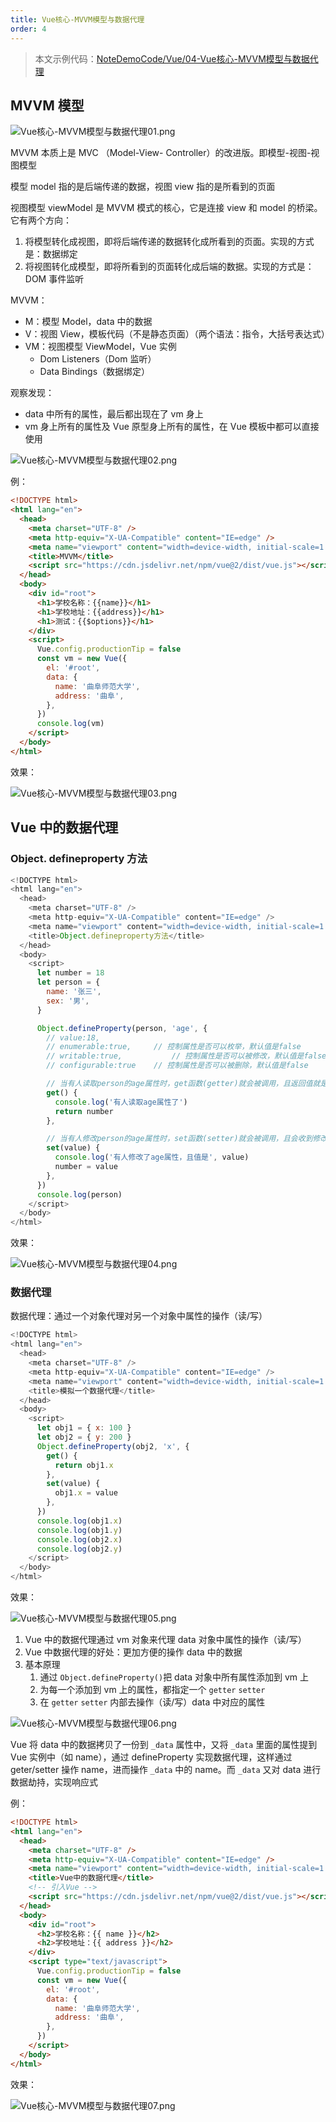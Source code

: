 ```yaml
---
title: Vue核心-MVVM模型与数据代理
order: 4
---
```


> 本文示例代码：[NoteDemoCode/Vue/04-Vue核心-MVVM模型与数据代理](https://github.com/zhf521/NoteDemoCode/tree/main/Vue/04-Vue核心-MVVM模型与数据代理)

## MVVM 模型

![Vue核心-MVVM模型与数据代理01.png](https://zhf-picture.oss-cn-qingdao.aliyuncs.com/my-img/Vue核心-MVVM模型与数据代理01.png)

MVVM 本质上是 MVC （Model-View- Controller）的改进版。即模型-视图-视图模型

模型 model 指的是后端传递的数据，视图 view 指的是所看到的页面

视图模型 viewModel 是 MVVM 模式的核心，它是连接 view 和 model 的桥梁。它有两个方向：
1. 将模型转化成视图，即将后端传递的数据转化成所看到的页面。实现的方式是：数据绑定
2. 将视图转化成模型，即将所看到的页面转化成后端的数据。实现的方式是：DOM 事件监听

MVVM：
+ M：模型 Model，data 中的数据  
+ V：视图 View，模板代码（不是静态页面）（两个语法：指令，大括号表达式）  
+ VM：视图模型 ViewModel，Vue 实例  
	+ Dom Listeners（Dom 监听）
	+ Data Bindings（数据绑定）

观察发现：
+ data 中所有的属性，最后都出现在了 vm 身上  
+ vm 身上所有的属性及 Vue 原型身上所有的属性，在 Vue 模板中都可以直接使用 

![Vue核心-MVVM模型与数据代理02.png](https://zhf-picture.oss-cn-qingdao.aliyuncs.com/my-img/Vue核心-MVVM模型与数据代理02.png)

例：
```html
<!DOCTYPE html>
<html lang="en">
  <head>
    <meta charset="UTF-8" />
    <meta http-equiv="X-UA-Compatible" content="IE=edge" />
    <meta name="viewport" content="width=device-width, initial-scale=1.0" />
    <title>MVVM</title>
    <script src="https://cdn.jsdelivr.net/npm/vue@2/dist/vue.js"></script>
  </head>
  <body>
    <div id="root">
      <h1>学校名称：{{name}}</h1>
      <h1>学校地址：{{address}}</h1>
      <h1>测试：{{$options}}</h1>
    </div>
    <script>
      Vue.config.productionTip = false
      const vm = new Vue({
        el: '#root',
        data: {
          name: '曲阜师范大学',
          address: '曲阜',
        },
      })
      console.log(vm)
    </script>
  </body>
</html>
```

效果：

![Vue核心-MVVM模型与数据代理03.png](https://zhf-picture.oss-cn-qingdao.aliyuncs.com/my-img/Vue核心-MVVM模型与数据代理03.png)

## Vue 中的数据代理

### Object. defineproperty 方法

```js
<!DOCTYPE html>
<html lang="en">
  <head>
    <meta charset="UTF-8" />
    <meta http-equiv="X-UA-Compatible" content="IE=edge" />
    <meta name="viewport" content="width=device-width, initial-scale=1.0" />
    <title>Object.defineproperty方法</title>
  </head>
  <body>
    <script>
      let number = 18
      let person = {
        name: '张三',
        sex: '男',
      }

      Object.defineProperty(person, 'age', {
        // value:18,
        // enumerable:true,		// 控制属性是否可以枚举，默认值是false
        // writable:true,			// 控制属性是否可以被修改，默认值是false
        // configurable:true	// 控制属性是否可以被删除，默认值是false

        // 当有人读取person的age属性时，get函数(getter)就会被调用，且返回值就是age的值
        get() {
          console.log('有人读取age属性了')
          return number
        },

        // 当有人修改person的age属性时，set函数(setter)就会被调用，且会收到修改的具体值
        set(value) {
          console.log('有人修改了age属性，且值是', value)
          number = value
        },
      })
      console.log(person)
    </script>
  </body>
</html>
```

效果：

![Vue核心-MVVM模型与数据代理04.png](https://zhf-picture.oss-cn-qingdao.aliyuncs.com/my-img/Vue核心-MVVM模型与数据代理04.png)

### 数据代理

数据代理：通过一个对象代理对另一个对象中属性的操作（读/写）

```js
<!DOCTYPE html>
<html lang="en">
  <head>
    <meta charset="UTF-8" />
    <meta http-equiv="X-UA-Compatible" content="IE=edge" />
    <meta name="viewport" content="width=device-width, initial-scale=1.0" />
    <title>模拟一个数据代理</title>
  </head>
  <body>
    <script>
      let obj1 = { x: 100 }
      let obj2 = { y: 200 }
      Object.defineProperty(obj2, 'x', {
        get() {
          return obj1.x
        },
        set(value) {
          obj1.x = value
        },
      })
      console.log(obj1.x)
      console.log(obj1.y)
      console.log(obj2.x)
      console.log(obj2.y)
    </script>
  </body>
</html>
```

效果：

![Vue核心-MVVM模型与数据代理05.png](https://zhf-picture.oss-cn-qingdao.aliyuncs.com/my-img/Vue核心-MVVM模型与数据代理05.png)

1. Vue 中的数据代理通过 vm 对象来代理 data 对象中属性的操作（读/写）  
2. Vue 中数据代理的好处：更加方便的操作 data 中的数据  
3. 基本原理  
	1. 通过 `Object.defineProperty()`把 data 对象中所有属性添加到 vm 上  
	2. 为每一个添加到 vm 上的属性，都指定一个 `getter` `setter`
	3. 在 `getter`  `setter` 内部去操作（读/写）data 中对应的属性

![Vue核心-MVVM模型与数据代理06.png](https://zhf-picture.oss-cn-qingdao.aliyuncs.com/my-img/Vue核心-MVVM模型与数据代理06.png)

Vue 将 data 中的数据拷贝了一份到 `_data` 属性中，又将 `_data` 里面的属性提到 Vue 实例中（如 name），通过 defineProperty 实现数据代理，这样通过 geter/setter 操作 name，进而操作 `_data` 中的 name。而 `_data` 又对 data 进行数据劫持，实现响应式

例：
```html
<!DOCTYPE html>
<html lang="en">
  <head>
    <meta charset="UTF-8" />
    <meta http-equiv="X-UA-Compatible" content="IE=edge" />
    <meta name="viewport" content="width=device-width, initial-scale=1.0" />
    <title>Vue中的数据代理</title>
    <!-- 引入Vue -->
    <script src="https://cdn.jsdelivr.net/npm/vue@2/dist/vue.js"></script>
  </head>
  <body>
    <div id="root">
      <h2>学校名称：{{ name }}</h2>
      <h2>学校地址：{{ address }}</h2>
    </div>
    <script type="text/javascript">
      Vue.config.productionTip = false
      const vm = new Vue({
        el: '#root',
        data: {
          name: '曲阜师范大学',
          address: '曲阜',
        },
      })
    </script>
  </body>
</html>
```

效果：

![Vue核心-MVVM模型与数据代理07.png](https://zhf-picture.oss-cn-qingdao.aliyuncs.com/my-img/Vue核心-MVVM模型与数据代理07.png)
